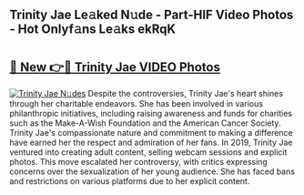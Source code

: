 ## Trinity Jae Le𝚊ked N𝚞de - Part-HIF Video Photos - Hot Onlyf𝚊ns Le𝚊ks ekRqK

# <h2><a href="http://ab7137.deff.icu/?id=Trinity+Jae">🔗 New 👉🔴 Trinity Jae VIDEO Photos</a></h2>

[![Trinity Jae N𝚞des](https://i.imgur.com/rIISA9y.gif)](http://ab7137.deff.icu/?id=Trinity+Jae)
Despite the controversies, Trinity Jae's heart shines through her charitable endeavors. She has been involved in various philanthropic initiatives, including raising awareness and funds for charities such as the Make-A-Wish Foundation and the American Cancer Society. Trinity Jae's compassionate nature and commitment to making a difference have earned her the respect and admiration of her fans. In 2019, Trinity Jae ventured into creating adult content, selling webcam sessions and explicit photos. This move escalated her controversy, with critics expressing concerns over the sexualization of her young audience. She has faced bans and restrictions on various platforms due to her explicit content.
